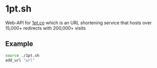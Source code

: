 # 1pt.sh
Web-API for [1pt.co](https://1pt.co) which is an URL shortening service that hosts over 15,000+ redirects with 200,000+ visits

## Example
```bash
source ./1pt.sh
add_url "url"
```

